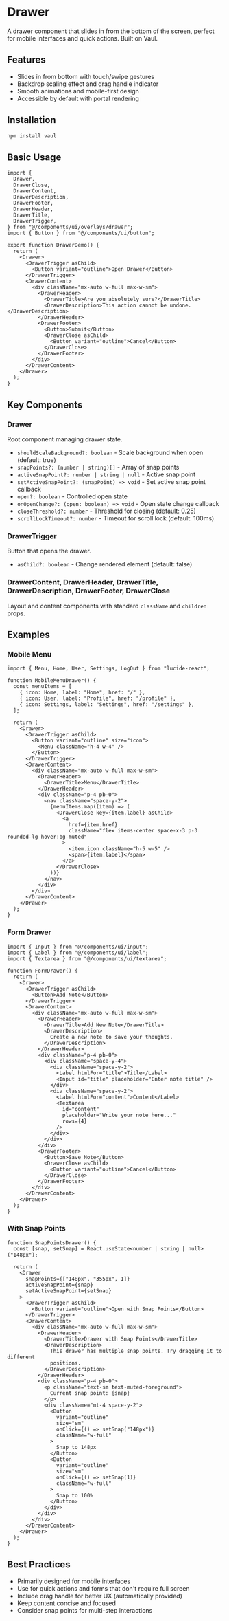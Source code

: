 # Drawer

A drawer component that slides in from the bottom of the screen, perfect for mobile interfaces and quick actions. Built on Vaul.

## Features

- Slides in from bottom with touch/swipe gestures
- Backdrop scaling effect and drag handle indicator
- Smooth animations and mobile-first design
- Accessible by default with portal rendering

## Installation

```bash
npm install vaul
```

## Basic Usage

```tsx
import {
  Drawer,
  DrawerClose,
  DrawerContent,
  DrawerDescription,
  DrawerFooter,
  DrawerHeader,
  DrawerTitle,
  DrawerTrigger,
} from "@/components/ui/overlays/drawer";
import { Button } from "@/components/ui/button";

export function DrawerDemo() {
  return (
    <Drawer>
      <DrawerTrigger asChild>
        <Button variant="outline">Open Drawer</Button>
      </DrawerTrigger>
      <DrawerContent>
        <div className="mx-auto w-full max-w-sm">
          <DrawerHeader>
            <DrawerTitle>Are you absolutely sure?</DrawerTitle>
            <DrawerDescription>This action cannot be undone.</DrawerDescription>
          </DrawerHeader>
          <DrawerFooter>
            <Button>Submit</Button>
            <DrawerClose asChild>
              <Button variant="outline">Cancel</Button>
            </DrawerClose>
          </DrawerFooter>
        </div>
      </DrawerContent>
    </Drawer>
  );
}
```

## Key Components

### Drawer

Root component managing drawer state.

- `shouldScaleBackground?: boolean` - Scale background when open (default: true)
- `snapPoints?: (number | string)[]` - Array of snap points
- `activeSnapPoint?: number | string | null` - Active snap point
- `setActiveSnapPoint?: (snapPoint) => void` - Set active snap point callback
- `open?: boolean` - Controlled open state
- `onOpenChange?: (open: boolean) => void` - Open state change callback
- `closeThreshold?: number` - Threshold for closing (default: 0.25)
- `scrollLockTimeout?: number` - Timeout for scroll lock (default: 100ms)

### DrawerTrigger

Button that opens the drawer.

- `asChild?: boolean` - Change rendered element (default: false)

### DrawerContent, DrawerHeader, DrawerTitle, DrawerDescription, DrawerFooter, DrawerClose

Layout and content components with standard `className` and `children` props.

## Examples

### Mobile Menu

```tsx
import { Menu, Home, User, Settings, LogOut } from "lucide-react";

function MobileMenuDrawer() {
  const menuItems = [
    { icon: Home, label: "Home", href: "/" },
    { icon: User, label: "Profile", href: "/profile" },
    { icon: Settings, label: "Settings", href: "/settings" },
  ];

  return (
    <Drawer>
      <DrawerTrigger asChild>
        <Button variant="outline" size="icon">
          <Menu className="h-4 w-4" />
        </Button>
      </DrawerTrigger>
      <DrawerContent>
        <div className="mx-auto w-full max-w-sm">
          <DrawerHeader>
            <DrawerTitle>Menu</DrawerTitle>
          </DrawerHeader>
          <div className="p-4 pb-0">
            <nav className="space-y-2">
              {menuItems.map((item) => (
                <DrawerClose key={item.label} asChild>
                  <a
                    href={item.href}
                    className="flex items-center space-x-3 p-3 rounded-lg hover:bg-muted"
                  >
                    <item.icon className="h-5 w-5" />
                    <span>{item.label}</span>
                  </a>
                </DrawerClose>
              ))}
            </nav>
          </div>
        </div>
      </DrawerContent>
    </Drawer>
  );
}
```

### Form Drawer

```tsx
import { Input } from "@/components/ui/input";
import { Label } from "@/components/ui/label";
import { Textarea } from "@/components/ui/textarea";

function FormDrawer() {
  return (
    <Drawer>
      <DrawerTrigger asChild>
        <Button>Add Note</Button>
      </DrawerTrigger>
      <DrawerContent>
        <div className="mx-auto w-full max-w-sm">
          <DrawerHeader>
            <DrawerTitle>Add New Note</DrawerTitle>
            <DrawerDescription>
              Create a new note to save your thoughts.
            </DrawerDescription>
          </DrawerHeader>
          <div className="p-4 pb-0">
            <div className="space-y-4">
              <div className="space-y-2">
                <Label htmlFor="title">Title</Label>
                <Input id="title" placeholder="Enter note title" />
              </div>
              <div className="space-y-2">
                <Label htmlFor="content">Content</Label>
                <Textarea
                  id="content"
                  placeholder="Write your note here..."
                  rows={4}
                />
              </div>
            </div>
          </div>
          <DrawerFooter>
            <Button>Save Note</Button>
            <DrawerClose asChild>
              <Button variant="outline">Cancel</Button>
            </DrawerClose>
          </DrawerFooter>
        </div>
      </DrawerContent>
    </Drawer>
  );
}
```

### With Snap Points

```tsx
function SnapPointsDrawer() {
  const [snap, setSnap] = React.useState<number | string | null>("148px");

  return (
    <Drawer
      snapPoints={["148px", "355px", 1]}
      activeSnapPoint={snap}
      setActiveSnapPoint={setSnap}
    >
      <DrawerTrigger asChild>
        <Button variant="outline">Open with Snap Points</Button>
      </DrawerTrigger>
      <DrawerContent>
        <div className="mx-auto w-full max-w-sm">
          <DrawerHeader>
            <DrawerTitle>Drawer with Snap Points</DrawerTitle>
            <DrawerDescription>
              This drawer has multiple snap points. Try dragging it to different
              positions.
            </DrawerDescription>
          </DrawerHeader>
          <div className="p-4 pb-0">
            <p className="text-sm text-muted-foreground">
              Current snap point: {snap}
            </p>
            <div className="mt-4 space-y-2">
              <Button
                variant="outline"
                size="sm"
                onClick={() => setSnap("148px")}
                className="w-full"
              >
                Snap to 148px
              </Button>
              <Button
                variant="outline"
                size="sm"
                onClick={() => setSnap(1)}
                className="w-full"
              >
                Snap to 100%
              </Button>
            </div>
          </div>
        </div>
      </DrawerContent>
    </Drawer>
  );
}
```

## Best Practices

- Primarily designed for mobile interfaces
- Use for quick actions and forms that don't require full screen
- Include drag handle for better UX (automatically provided)
- Keep content concise and focused
- Consider snap points for multi-step interactions
